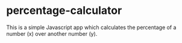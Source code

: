 # percentage-calculator

This is a simple Javascript app which calculates the percentage of a number (x) over another number (y).
